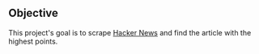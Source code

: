 ## Objective
This project's goal is to scrape [Hacker News](https://news.ycombinator.com/) and find the article with the highest points.
